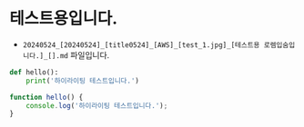 
# 테스트용입니다.

* `20240524_[20240524]_[title0524]_[AWS]_[test_1.jpg]_[테스트용 로렘입숨입니다.]_[].md` 파일입니다.

```python
def hello():
    print('하이라이팅 테스트입니다.')
```

```javascript
function hello() {
    console.log('하이라이팅 테스트입니다.');
}
```
